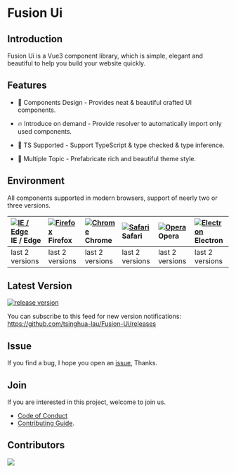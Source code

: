 # Fusion Ui

## Introduction

Fusion Ui is a Vue3 component library, which is simple, elegant and beautiful to help you build your website quickly.

## Features

- 🌈 Components Design - Provides neat & beautiful crafted UI components.
- 🔥 Introduce on demand - Provide resolver to automatically import only used components.
- 🎉 TS Supported - Support TypeScript & type checked & type inference.
- 🍬 Multiple Topic - Prefabricate rich and beautiful theme style.

  <!-- - 💡 Cli Build - Easy to create repo with Play Cli. -->
  <!-- - ⚙️ Theme Config - Support theme config to customize theme. -->

## Environment

All components supported in modern browsers, support of neerly two or three versions.

| [![IE / Edge](https://cdn.nlark.com/yuque/0/2023/png/785653/1676598386595-58e6efd6-bd29-4671-bf28-e289dc8911e2.png)](http://godban.github.io/browsers-support-badges/) IE / Edge | [![Firefox](https://cdn.nlark.com/yuque/0/2023/png/785653/1676598386577-a25d20a4-c8e3-4c57-86bc-a1c853264457.png)](http://godban.github.io/browsers-support-badges/) Firefox | [![Chrome](https://cdn.nlark.com/yuque/0/2023/png/785653/1676598386568-5c1d71d1-732d-41b6-a20c-9900d1bcaa7a.png)](http://godban.github.io/browsers-support-badges/) Chrome | [![Safari](https://cdn.nlark.com/yuque/0/2023/png/785653/1676598386580-1a0870a7-0483-4c92-84ee-5afcd1da92d6.png)](http://godban.github.io/browsers-support-badges/) Safari | [![Opera](https://cdn.nlark.com/yuque/0/2023/png/785653/1676598386571-49e31a0f-d0e4-4efc-8808-a5eedd4101fe.png)](http://godban.github.io/browsers-support-badges/) Opera | [![Electron](https://cdn.nlark.com/yuque/0/2023/png/785653/1676598389214-b4742a92-cfe7-4730-aefb-f2fb5fd046f3.png)](http://godban.github.io/browsers-support-badges/) Electron |
| :------------------------------------------------------------------------------------------------------------------------------------------------------------------------------- | :--------------------------------------------------------------------------------------------------------------------------------------------------------------------------- | :------------------------------------------------------------------------------------------------------------------------------------------------------------------------- | :------------------------------------------------------------------------------------------------------------------------------------------------------------------------- | :----------------------------------------------------------------------------------------------------------------------------------------------------------------------- | :----------------------------------------------------------------------------------------------------------------------------------------------------------------------------- |
| last 2 versions                                                                                                                                                                  | last 2 versions                                                                                                                                                              | last 2 versions                                                                                                                                                            | last 2 versions                                                                                                                                                            | last 2 versions                                                                                                                                                          | last 2 versions                                                                                                                                                                |

## Latest Version

[![release version](https://img.shields.io/github/v/release/tsinghua-lau/Fusion-Ui?display_name=tag)](https://www.npmjs.com/package/fusion-ui)

You can subscribe to this feed for new version notifications: https://github.com/tsinghua-lau/Fusion-Ui/releases

## Issue

If you find a bug, I hope you open an [issue](https://github.com/tsinghua-lau/Fusion-Ui/issues), Thanks.

## Join

If you are interested in this project, welcome to join us.

- [Code of Conduct](https://github.com/tsinghua-lau/Fusion-Ui/blob/main/CODE_OF_CONDUCT.md)
- [Contributing Guide](https://github.com/tsinghua-lau/Fusion-Ui/blob/main/CONTRIBUTING.md).

## Contributors

<a href="https://github.com/tsinghua-lau/Fusion-Ui/graphs/contributors">
  <img src="https://contrib.rocks/image?repo=tsinghua-lau/Fusion-Ui" />
</a>
